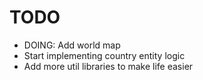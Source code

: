 # TODO

- DOING: Add world map
- Start implementing country entity logic
- Add more util libraries to make life easier
